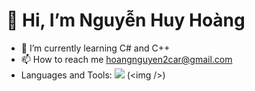 # 👋 Hi, I’m Nguyễn Huy Hoàng
- 🌱 I’m currently learning C# and C++
- 📫 How to reach me hoangnguyen2car@gmail.com
- Languages and Tools:
![](https://cafedev.vn/wp-content/uploads/2020/05/cafedevn_css.jpg) (&lt;img /&gt;)




<!---
hoangnguyen-w/hoangnguyen-w is a ✨ special ✨ repository because its `README.md` (this file) appears on your GitHub profile.
You can click the Preview link to take a look at your changes.
--->
